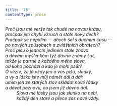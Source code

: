 ```yaml
---
title: '76'
contentType: prose
---
```


<section>

_Proč jsou mé verše tak chudé na novou krásu,  
pročpak jim chybí vzruch a stále nový dech?  
Pročpak se nepídím — abych šel s duchem času —  
po nových způsobech a zvláštních obratech?  
Proč píšu o jednom jediném stále znova  
a dávám myšlenkám týž dávno známý šat,  
takže je patrné z každého mého slova,  
od koho pochází a kdo je mohl psát?  
Ó vězte, že já vždy jen o vás píšu, sladký,  
a vy a láska jste můj námět dál a dál;  
umím jen ze starých slov skládat nové řádky  
a dávat poznovu, co jsem již dávno dal.  
         Slova mé lásky jsou jak slunko na nebi,  
         každý den staré a přece zas nové vždy._

</section>
